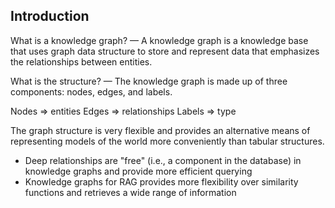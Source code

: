 ## Introduction

What is a knowledge graph? — A knowledge graph is a knowledge base that uses graph data structure to store and represent data that emphasizes the relationships between entities.

What is the structure? — The knowledge graph is made up of three components: nodes, edges, and labels.

Nodes => entities
Edges => relationships
Labels => type

The graph structure is very flexible and provides an alternative means of representing models of the world more conveniently than tabular structures.

- Deep relationships are "free" (i.e., a component in the database) in knowledge graphs and provide more efficient querying
- Knowledge graphs for RAG provides more flexibility over similarity functions and retrieves a wide range of information

